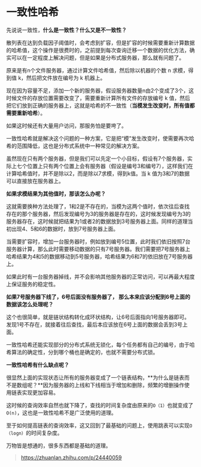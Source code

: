 # 一致性哈希

先说说一致性，**什么是一致性？什么又是不一致性？**

散列表在达到负载因子阈值时，会考虑到扩容，但是扩容的时候需要重新计算数据的哈希值，这个操作是很费时的，之前提到每次查询迁移一个数据的优化方法，确实可以在一定程度上解决问题，但是如果是分布式服务器，那么就有问题了。

原来是有n个文件服务器，通过计算文件哈希值，然后除以机器的个数 n 求模，得到值 k，然后把文件放在编号为 k 机器上。

现在因为容量不足，添加一个新的服务器，假设服务器数量n由2个变成了3个，这时候文件的存放位置需要改变了，需要重新计算所有文件的存放编号 k 值，然后把它们放到正确的服务器上，这就是哈希的不一致性（**当模发生改变时，所有值都需要重新哈希**）。

如果这时候还有大量用户访问，那服务怕是要垮了。

一致性哈希就是解决这个问题的一种方案，它是把“模”发生改变时，使需要再次哈希的范围降低，这也是分布式系统中一种常见的解决方案。

虽然现在只有两个服务器，但是我们可以先定一个小目标，假设有7个服务器，实际上七个位置上只有两个位置上会有服务器（假设是编号3和编号7），这样我们在计算哈希值时，并不是除以2，而是除以7求模，得到k值。当 k 值为3和7的数据可以直接放在服务器上。

**如果求模结果为其他值时，那该怎么办呢？**

这就需要换种方法处理了，1和2是不存在的，当模为这两个值时，依次往后查找存在的那个服务器，然后发现编号为3的服务器是存在的，这时候发现编号为3的服务器存在，这时候就把结果为1或者2的数据放到3号服务器上面。同样的道理当初出现4、5和6的数据时，放到7号服务器上面。

当需要扩容时，增加一台服务器时，例如放到编号5位置，此时我们依旧按照7台服务器计算，那么此时需要移动数据的只有7号服务器。我们需要把7号服务器上哈希结果为4和5的数据移动到5号服务器，哈希结果为6和7的依旧放在7号服务器上。

如果此时有一台服务器掉线，并不会影响其他服务器的正常访问，可以再最大程度上保证服务的稳定性。

**如果7号服务器下线了，6号后面没有服务器了， 那么本来应该分配到6号上面的数据该怎么处理呢？**

这个也很简单，就是链状结构转化成环状结构，让6号后面指向1号服务器即可。发现1号不存在，就接着往后查找，最后本应该放在6号上面的数据会丢到3号上面。

一致性哈希还能实现部分的分布式系统无锁化，每个任务都有自己的编号，由于哈希算法的确定性，分到哪个桶也是确定的，也就不需要分布式锁。

**一致性哈希有什么缺点呢？**

很显然上面的实现状态让所有的服务器变成了一个链表结构，**为什么是链表而不是数组呢？**因为服务器的上线和下线相当于增加和删除，频繁的增删操作使用链表实现更加容易。

这时候的查询效率自然也就下降了，查找的时间复杂度由原来的`O（1）`也就变成了`O(n)`，这也是一致性哈希不是广泛使用的道理。

至于如何提高链表的查询效率，这又回到了最基础的问题上，使用跳表可以实现`O（logn）`的时间复杂度。

万物皆是想通的，很多东西都是基础的道理。

> https://zhuanlan.zhihu.com/p/24440059